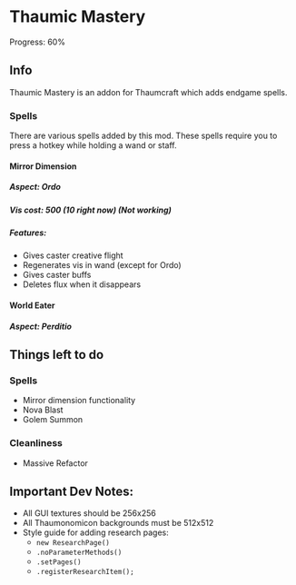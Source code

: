# Thaumic Mastery

Progress: 60%

## Info
Thaumic Mastery is an addon for Thaumcraft which adds endgame spells.

### Spells
There are various spells added by this mod. 
These spells require you to press a hotkey while holding a wand or staff.

#### Mirror Dimension
##### Aspect: Ordo
##### Vis cost: 500 (10 right now) (Not working)
##### Features:
- Gives caster creative flight
- Regenerates vis in wand (except for Ordo)
- Gives caster buffs
- Deletes flux when it disappears

#### World Eater
##### Aspect: Perditio
##### 

## Things left to do
### Spells
- Mirror dimension functionality
- Nova Blast
- Golem Summon

### Cleanliness
- Massive Refactor

## Important Dev Notes:
- All GUI textures should be 256x256
- All Thaumonomicon backgrounds must be 512x512
- Style guide for adding research pages:
  - `new ResearchPage()`
  - `.noParameterMethods()`
  - `.setPages()`
  - `.registerResearchItem();`

